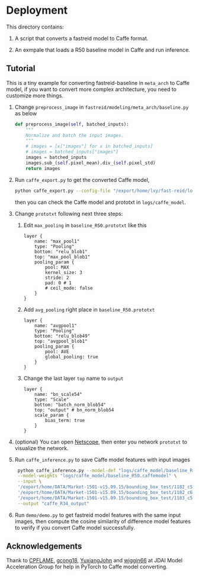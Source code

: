 # Deployment

This directory contains:

1. A script that converts a fastreid model to Caffe format.

2. An exmpale that loads a R50 baseline model in Caffe and run inference.

## Tutorial

This is a tiny example for converting fastreid-baseline in `meta_arch` to Caffe model, if you want to convert more complex architecture, you need to customize more things.

1. Change `preprocess_image` in `fastreid/modeling/meta_arch/baseline.py` as below

    ```python
    def preprocess_image(self, batched_inputs):
        """
        Normalize and batch the input images.
        """
        # images = [x["images"] for x in batched_inputs]
        # images = batched_inputs["images"]
        images = batched_inputs
        images.sub_(self.pixel_mean).div_(self.pixel_std)
        return images
    ```

2. Run `caffe_export.py` to get the converted Caffe model,

    ```bash
    python caffe_export.py --config-file "/export/home/lxy/fast-reid/logs/market1501/bagtricks_R50/config.yaml" --name "baseline_R50" --output "logs/caffe_model" --opts MODEL.WEIGHTS "/export/home/lxy/fast-reid/logs/market1501/bagtricks_R50/model_final.pth"
    ```

    then you can check the Caffe model and prototxt in `logs/caffe_model`.

3. Change `prototxt` following next three steps:

   1) Edit `max_pooling` in `baseline_R50.prototxt` like this

        ```prototxt
        layer {
            name: "max_pool1"
            type: "Pooling"
            bottom: "relu_blob1"
            top: "max_pool_blob1"
            pooling_param {
                pool: MAX
                kernel_size: 3
                stride: 2
                pad: 0 # 1
                # ceil_mode: false
            }
        }
        ```

   2) Add `avg_pooling` right place in `baseline_R50.prototxt`

        ```prototxt
        layer {
            name: "avgpool1"
            type: "Pooling"
            bottom: "relu_blob49"
            top: "avgpool_blob1"
            pooling_param {
                pool: AVE
                global_pooling: true
            }
        }
        ```

    3) Change the last layer `top` name to `output`

        ```prototxt
        layer {
            name: "bn_scale54"
            type: "Scale"
            bottom: "batch_norm_blob54"
            top: "output" # bn_norm_blob54
            scale_param {
                bias_term: true
            }
        }
        ```

4. (optional) You can open [Netscope](https://ethereon.github.io/netscope/quickstart.html), then enter you network `prototxt` to visualize the network.

5. Run `caffe_inference.py` to save Caffe model features with input images

   ```bash
    python caffe_inference.py --model-def "logs/caffe_model/baseline_R50.prototxt" \
    --model-weights "logs/caffe_model/baseline_R50.caffemodel" \
    --input \
    '/export/home/DATA/Market-1501-v15.09.15/bounding_box_test/1182_c5s3_015240_04.jpg' \
    '/export/home/DATA/Market-1501-v15.09.15/bounding_box_test/1182_c6s3_038217_01.jpg' \
    '/export/home/DATA/Market-1501-v15.09.15/bounding_box_test/1183_c5s3_006943_05.jpg' \
    --output "caffe_R34_output"
   ```

6. Run `demo/demo.py` to get fastreid model features with the same input images, then compute the cosine similarity of difference model features to verify if you convert Caffe model successfully.

## Acknowledgements

Thank to [CPFLAME](https://github.com/CPFLAME), [gcong18](https://github.com/gcong18), [YuxiangJohn](https://github.com/YuxiangJohn) and [wiggin66](https://github.com/wiggin66) at JDAI Model Acceleration Group for help in PyTorch to Caffe model converting.
